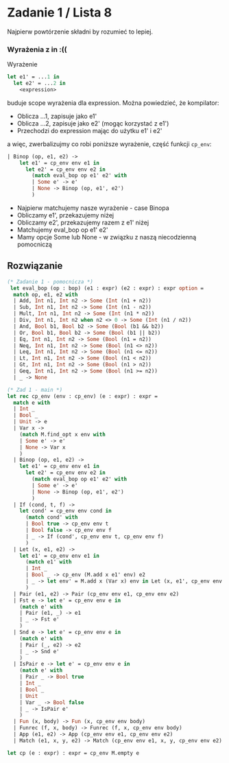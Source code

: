 # Zadanie 1 / Lista 8

Najpierw powtórzenie składni by rozumieć to lepiej.


### Wyrażenia z in :((
Wyrażenie

```ml
let e1' = ...1 in
  let e2' = ...2 in
    <expression>
```

buduje scope wyrażenia dla expression. Można powiedzieć, że kompilator:
- Oblicza ...1, zapisuje jako e1'
- Oblicza ...2, zapisuje jako e2' (mogąc korzystać z e1')
- Przechodzi do expression mając do użytku e1' i e2'


a więc, zwerbalizujmy co robi poniższe wyrażenie, część funkcji `cp_env`:

```ml
| Binop (op, e1, e2) -> 
    let e1' = cp_env env e1 in 
      let e2' = cp_env env e2 in 
        (match eval_bop op e1' e2' with 
        | Some e' -> e' 
        | None -> Binop (op, e1', e2')
        ) 
```

- Najpierw matchujemy nasze wyrażenie - case Binopa
- Obliczamy e1', przekazujemy niżej
- Obliczamy e2', przekazujemy razem z e1' niżej
- Matchujemy eval_bop op e1' e2'
- Mamy opcje Some lub None - w związku z naszą niecodzienną pomocniczą


## Rozwiązanie


```ml
(* Zadanie 1 - pomocnicza *)
 let eval_bop (op : bop) (e1 : expr) (e2 : expr) : expr option = 
  match op, e1, e2 with 
  | Add, Int n1, Int n2 -> Some (Int (n1 + n2)) 
  | Sub, Int n1, Int n2 -> Some (Int (n1 - n2)) 
  | Mult, Int n1, Int n2 -> Some (Int (n1 * n2)) 
  | Div, Int n1, Int n2 when n2 <> 0 -> Some (Int (n1 / n2)) 
  | And, Bool b1, Bool b2 -> Some (Bool (b1 && b2)) 
  | Or, Bool b1, Bool b2 -> Some (Bool (b1 || b2)) 
  | Eq, Int n1, Int n2 -> Some (Bool (n1 = n2)) 
  | Neq, Int n1, Int n2 -> Some (Bool (n1 <> n2)) 
  | Leq, Int n1, Int n2 -> Some (Bool (n1 <= n2)) 
  | Lt, Int n1, Int n2 -> Some (Bool (n1 < n2))
  | Gt, Int n1, Int n2 -> Some (Bool (n1 > n2)) 
  | Geq, Int n1, Int n2 -> Some (Bool (n1 >= n2)) 
  | _ -> None

(* Zad 1 - main *) 
let rec cp_env (env : cp_env) (e : expr) : expr = 
  match e with 
  | Int _ 
  | Bool _ 
  | Unit -> e 
  | Var x -> 
    (match M.find_opt x env with 
    | Some e' -> e' 
    | None -> Var x
    ) 
  | Binop (op, e1, e2) -> 
    let e1' = cp_env env e1 in 
      let e2' = cp_env env e2 in 
        (match eval_bop op e1' e2' with 
        | Some e' -> e' 
        | None -> Binop (op, e1', e2')
        ) 
  | If (cond, t, f) -> 
    let cond' = cp_env env cond in 
      (match cond' with 
      | Bool true -> cp_env env t 
      | Bool false -> cp_env env f 
      | _ -> If (cond', cp_env env t, cp_env env f)
      )
  | Let (x, e1, e2) -> 
    let e1' = cp_env env e1 in 
      (match e1' with 
      | Int _ 
      | Bool _ -> cp_env (M.add x e1' env) e2 
      | _ -> let env' = M.add x (Var x) env in Let (x, e1', cp_env env' e2)
      ) 
  | Pair (e1, e2) -> Pair (cp_env env e1, cp_env env e2) 
  | Fst e -> let e' = cp_env env e in 
    (match e' with 
    | Pair (e1, _) -> e1 
    | _ -> Fst e'
    ) 
  | Snd e -> let e' = cp_env env e in 
    (match e' with 
    | Pair (_, e2) -> e2 
    | _ -> Snd e'
    ) 
  | IsPair e -> let e' = cp_env env e in 
    (match e' with 
    | Pair _ -> Bool true 
    | Int _ 
    | Bool _ 
    | Unit 
    | Var _ -> Bool false 
    | _ -> IsPair e'
    ) 
  | Fun (x, body) -> Fun (x, cp_env env body) 
  | Funrec (f, x, body) -> Funrec (f, x, cp_env env body) 
  | App (e1, e2) -> App (cp_env env e1, cp_env env e2) 
  | Match (e1, x, y, e2) -> Match (cp_env env e1, x, y, cp_env env e2)

let cp (e : expr) : expr = cp_env M.empty e
```